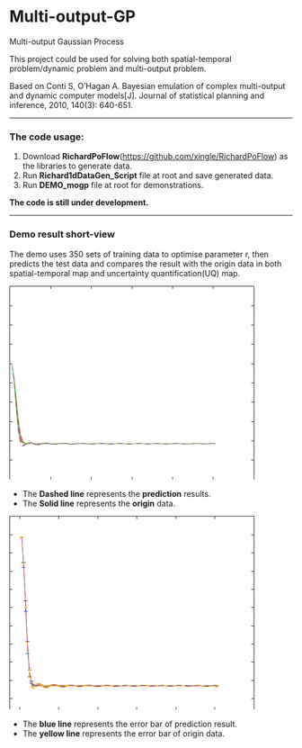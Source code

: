 # Multi-output-GP
Multi-output Gaussian Process

This project could be used for solving both spatial-temporal problem/dynamic problem and multi-output problem.

Based on Conti S, O’Hagan A. Bayesian emulation of complex multi-output and dynamic computer models[J]. Journal of statistical planning and inference, 2010, 140(3): 640-651.

---
### The code usage:
1. Download **RichardPoFlow**(https://github.com/xingle/RichardPoFlow) as the libraries to generate data.
2. Run **Richard1dDataGen_Script** file at root and save generated data.
3. Run **DEMO_mogp** file at root for demonstrations.

**The code is still under development.**

---
### Demo result short-view
The demo uses 350 sets of training data to optimise parameter r, then predicts the test data and compares the result with the origin data in both spatial-temporal map and uncertainty quantification(UQ) map.

![avatar](https://github.com/ZhengXing-shawn/Multi-output-GP/blob/master/gif/350Tr_20Te_3nKl_05timestep_Time.gif)
- The **Dashed line** represents the **prediction** results.
- The **Solid line** represents the **origin** data.


![avatar](https://github.com/ZhengXing-shawn/Multi-output-GP/blob/master/gif/350Tr_20Te_3nKl_05timesstep_UQ.gif)
- The **blue line** represents the error bar of prediction result.
- The **yellow line** represents the error bar of origin data.
